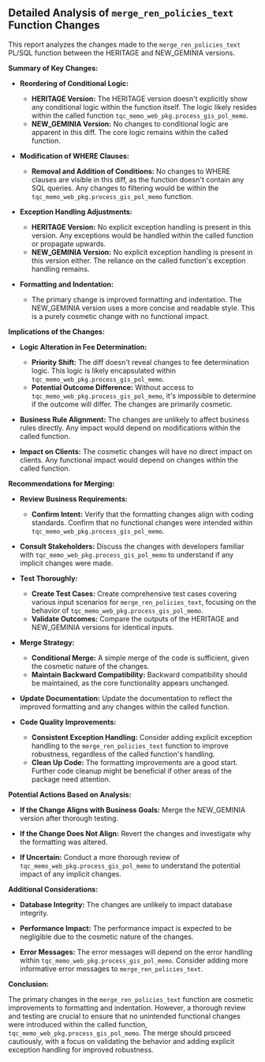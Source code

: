 ## Detailed Analysis of `merge_ren_policies_text` Function Changes

This report analyzes the changes made to the `merge_ren_policies_text` PL/SQL function between the HERITAGE and NEW_GEMINIA versions.

**Summary of Key Changes:**

- **Reordering of Conditional Logic:**
    - **HERITAGE Version:** The HERITAGE version doesn't explicitly show any conditional logic within the function itself.  The logic likely resides within the called function `tqc_memo_web_pkg.process_gis_pol_memo`.
    - **NEW_GEMINIA Version:**  No changes to conditional logic are apparent in this diff.  The core logic remains within the called function.

- **Modification of WHERE Clauses:**
    - **Removal and Addition of Conditions:** No changes to WHERE clauses are visible in this diff, as the function doesn't contain any SQL queries.  Any changes to filtering would be within the `tqc_memo_web_pkg.process_gis_pol_memo` function.

- **Exception Handling Adjustments:**
    - **HERITAGE Version:** No explicit exception handling is present in this version.  Any exceptions would be handled within the called function or propagate upwards.
    - **NEW_GEMINIA Version:**  No explicit exception handling is present in this version either.  The reliance on the called function's exception handling remains.

- **Formatting and Indentation:**
    - The primary change is improved formatting and indentation. The NEW_GEMINIA version uses a more concise and readable style.  This is a purely cosmetic change with no functional impact.


**Implications of the Changes:**

- **Logic Alteration in Fee Determination:**
    - **Priority Shift:** The diff doesn't reveal changes to fee determination logic.  This logic is likely encapsulated within `tqc_memo_web_pkg.process_gis_pol_memo`.
    - **Potential Outcome Difference:** Without access to `tqc_memo_web_pkg.process_gis_pol_memo`, it's impossible to determine if the outcome will differ.  The changes are primarily cosmetic.

- **Business Rule Alignment:**  The changes are unlikely to affect business rules directly. Any impact would depend on modifications within the called function.

- **Impact on Clients:** The cosmetic changes will have no direct impact on clients.  Any functional impact would depend on changes within the called function.


**Recommendations for Merging:**

- **Review Business Requirements:**
    - **Confirm Intent:** Verify that the formatting changes align with coding standards.  Confirm that no functional changes were intended within `tqc_memo_web_pkg.process_gis_pol_memo`.

- **Consult Stakeholders:**  Discuss the changes with developers familiar with `tqc_memo_web_pkg.process_gis_pol_memo` to understand if any implicit changes were made.

- **Test Thoroughly:**
    - **Create Test Cases:** Create comprehensive test cases covering various input scenarios for `merge_ren_policies_text`, focusing on the behavior of `tqc_memo_web_pkg.process_gis_pol_memo`.
    - **Validate Outcomes:**  Compare the outputs of the HERITAGE and NEW_GEMINIA versions for identical inputs.

- **Merge Strategy:**
    - **Conditional Merge:** A simple merge of the code is sufficient, given the cosmetic nature of the changes.
    - **Maintain Backward Compatibility:**  Backward compatibility should be maintained, as the core functionality appears unchanged.

- **Update Documentation:** Update the documentation to reflect the improved formatting and any changes within the called function.

- **Code Quality Improvements:**
    - **Consistent Exception Handling:**  Consider adding explicit exception handling to the `merge_ren_policies_text` function to improve robustness, regardless of the called function's handling.
    - **Clean Up Code:** The formatting improvements are a good start.  Further code cleanup might be beneficial if other areas of the package need attention.


**Potential Actions Based on Analysis:**

- **If the Change Aligns with Business Goals:** Merge the NEW_GEMINIA version after thorough testing.

- **If the Change Does Not Align:** Revert the changes and investigate why the formatting was altered.

- **If Uncertain:** Conduct a more thorough review of `tqc_memo_web_pkg.process_gis_pol_memo` to understand the potential impact of any implicit changes.


**Additional Considerations:**

- **Database Integrity:** The changes are unlikely to impact database integrity.

- **Performance Impact:** The performance impact is expected to be negligible due to the cosmetic nature of the changes.

- **Error Messages:**  The error messages will depend on the error handling within `tqc_memo_web_pkg.process_gis_pol_memo`.  Consider adding more informative error messages to `merge_ren_policies_text`.


**Conclusion:**

The primary changes in the `merge_ren_policies_text` function are cosmetic improvements to formatting and indentation.  However, a thorough review and testing are crucial to ensure that no unintended functional changes were introduced within the called function, `tqc_memo_web_pkg.process_gis_pol_memo`.  The merge should proceed cautiously, with a focus on validating the behavior and adding explicit exception handling for improved robustness.

